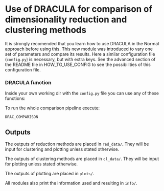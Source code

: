 # Use of DRACULA for comparison of dimensionality reduction and clustering methods
It is  strongly recomended that you learn how to use DRACULA in the Normal approach before using this.
This new module was introduced to vary one set of parameters and compare its results.
Here a similar configuration file (`config.py`) is necessary, but with extra keys.
See the advanced section of the README file in HOW_TO_USE_CONFIG to see the possibilities of this configuration file.


### DRACULA function
Inside your own working dir with the `config.py` file you can use any of these functions:

To run the whole comparison pipeline execute:

	DRAC_COMPARISON

## Outputs
The outputs of reduction methods are placed in `red_data/`.
They will be input for clustering and plotting unless stated otherwise.

The outputs of clustering methods are placed in `cl_data/`.
They will be input for plotting unless stated otherwise.

The outputs of plotting are placed in `plots/`.

All modules also print the information used and resulting in `info/`.
